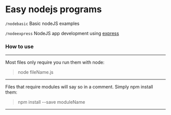# Easy nodejs programs



`/nodebasic` Basic nodeJS examples

`/nodeexpress` NodeJS app development using [express](http://expressjs.com/)

### How to use
--------
Most files only require you run them with node:
> node fileName.js

---
Files that require modules will say so in a comment. Simply npm install them:
> npm install --save moduleName

----
